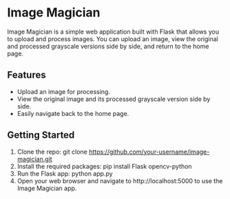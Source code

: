 # Image Magician
Image Magician is a simple web application built with Flask that allows you to upload and process images. You can upload an image, view the original and processed grayscale versions side by side, and return to the home page.

## Features
+ Upload an image for processing.
+ View the original image and its processed grayscale version side by side.
+ Easily navigate back to the home page.

 ## Getting Started
 1. Clone the repo:
 git clone https://github.com/your-username/image-magician.git
2. Install the required packages:
 pip install Flask opencv-python
3. Run the Flask app:
python app.py
4. Open your web browser and navigate to http://localhost:5000 to use the Image Magician app.


